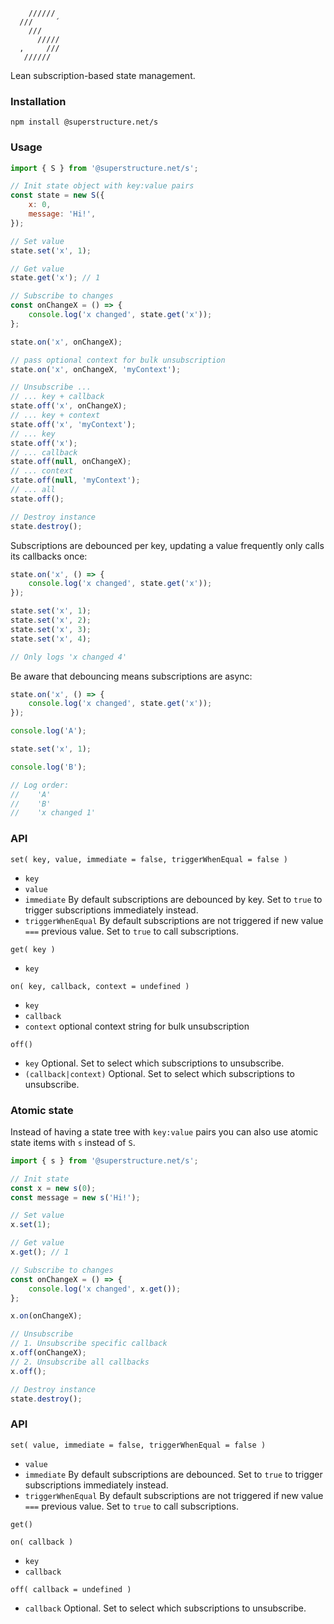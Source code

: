 ```
    //////
  ///     ´
    ///
      /////
  ,     ///
   //////
```

Lean subscription-based state management.

### Installation

`npm install @superstructure.net/s`

### Usage

```js
import { S } from '@superstructure.net/s';

// Init state object with key:value pairs
const state = new S({
    x: 0,
    message: 'Hi!',
});

// Set value
state.set('x', 1);

// Get value
state.get('x'); // 1

// Subscribe to changes
const onChangeX = () => {
    console.log('x changed', state.get('x'));
};

state.on('x', onChangeX);

// pass optional context for bulk unsubscription
state.on('x', onChangeX, 'myContext');

// Unsubscribe ...
// ... key + callback
state.off('x', onChangeX);
// ... key + context
state.off('x', 'myContext');
// ... key
state.off('x');
// ... callback
state.off(null, onChangeX);
// ... context
state.off(null, 'myContext');
// ... all
state.off();

// Destroy instance
state.destroy();
```

Subscriptions are debounced per key, updating a value frequently only calls its callbacks once:

```js
state.on('x', () => {
    console.log('x changed', state.get('x'));
});

state.set('x', 1);
state.set('x', 2);
state.set('x', 3);
state.set('x', 4);

// Only logs 'x changed 4'
```

Be aware that debouncing means subscriptions are async:

```js
state.on('x', () => {
    console.log('x changed', state.get('x'));
});

console.log('A');

state.set('x', 1);

console.log('B');

// Log order:
//    'A'
//    'B'
//    'x changed 1'
```

### API

`set( key, value, immediate = false, triggerWhenEqual = false )`

-   `key`
-   `value`
-   `immediate` By default subscriptions are debounced by key. Set to `true` to trigger subscriptions immediately instead.
-   `triggerWhenEqual` By default subscriptions are not triggered if new value `===` previous value. Set to `true` to call subscriptions.

`get( key )`

-   `key`

`on( key, callback, context = undefined )`

-   `key`
-   `callback`
-   `context` optional context string for bulk unsubscription

`off()`

-   `key` Optional. Set to select which subscriptions to unsubscribe.
-   `(callback|context)` Optional. Set to select which subscriptions to unsubscribe.

### Atomic state

Instead of having a state tree with `key:value` pairs you can also use atomic state items with `s` instead of `S`.

```js
import { s } from '@superstructure.net/s';

// Init state
const x = new s(0);
const message = new s('Hi!');

// Set value
x.set(1);

// Get value
x.get(); // 1

// Subscribe to changes
const onChangeX = () => {
    console.log('x changed', x.get());
};

x.on(onChangeX);

// Unsubscribe
// 1. Unsubscribe specific callback
x.off(onChangeX);
// 2. Unsubscribe all callbacks
x.off();

// Destroy instance
state.destroy();
```

### API

`set( value, immediate = false, triggerWhenEqual = false )`

-   `value`
-   `immediate` By default subscriptions are debounced. Set to `true` to trigger subscriptions immediately instead.
-   `triggerWhenEqual` By default subscriptions are not triggered if new value `===` previous value. Set to `true` to call subscriptions.

`get()`

`on( callback )`

-   `key`
-   `callback`

`off( callback = undefined )`

-   `callback` Optional. Set to select which subscriptions to unsubscribe.

